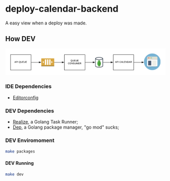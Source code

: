 # deploy-calendar-backend

A easy view when a deploy was made.

## How DEV

![Arch](doc/images/arch.png)

### IDE Dependencies

* [Editorconfig](https://editorconfig.org/)

### DEV Dependencies

* [Realize](https://github.com/oxequa/realize), a Golang Task Runner;
* [Dep](https://golang.github.io/dep/), a Golang package manager, "go mod" sucks;

### DEV Enviromoment

```sh
make packages
```

#### DEV Running 

```sh
make dev
```
